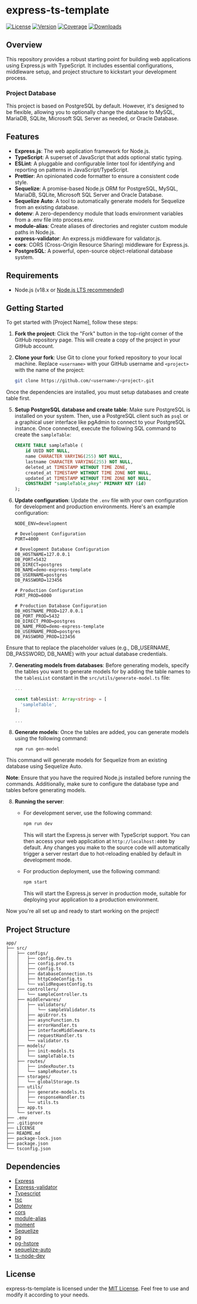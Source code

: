 # express-ts-template

[![License](https://img.shields.io/badge/license-MIT-blue.svg)](https://github.com/alexsaelao/express-ts-template/blob/main/LICENSE)
[![Version](https://img.shields.io/badge/version-v1.0.2-green.svg)](https://github.com/alexsaelao/express-ts-template.git)
[![Coverage](https://img.shields.io/badge/coverage-90%25-brightgreen.svg)](https://github.com/alexsaelao/express-ts-template.git)
[![Downloads](https://img.shields.io/npm/dm/express.svg)](https://github.com/expressjs/express.git)

## Overview

This repository provides a robust starting point for building web applications using Express.js with TypeScript. It includes essential configurations, middleware setup, and project structure to kickstart your development process.

### Project Database

This project is based on PostgreSQL by default. However, it's designed to be flexible, allowing you to optionally change the database to MySQL, MariaDB, SQLite, Microsoft SQL Server as needed, or Oracle Database.

## Features

- **Express.js**: The web application framework for Node.js.
- **TypeScript**: A superset of JavaScript that adds optional static typing.
- **ESLint**: A pluggable and configurable linter tool for identifying and reporting on patterns in JavaScript/TypeScript.
- **Prettier**: An opinionated code formatter to ensure a consistent code style.
- **Sequelize**: A promise-based Node.js ORM for PostgreSQL, MySQL, MariaDB, SQLite, Microsoft SQL Server and Oracle Database.
- **Sequelize Auto**: A tool to automatically generate models for Sequelize from an existing database.
- **dotenv**: A zero-dependency module that loads environment variables from a .env file into process.env.
- **module-alias**: Create aliases of directories and register custom module paths in Node.js.
- **express-validator**: An express.js middleware for validator.js.
- **cors**: CORS (Cross-Origin Resource Sharing) middleware for Express.js.
- **PostgreSQL**: A powerful, open-source object-relational database system.

## Requirements

- Node.js (v18.x or [Node.js LTS recommended](https://nodejs.org/en/download/))

## Getting Started

To get started with [Project Name], follow these steps:

1. **Fork the project**: Click the "Fork" button in the top-right corner of the GitHub repository page. This will create a copy of the project in your GitHub account.

2. **Clone your fork**: Use Git to clone your forked repository to your local machine. Replace `<username>` with your GitHub username and `<project>` with the name of the project:

    ```bash
    git clone https://github.com/<username>/<project>.git
    ```

Once the dependencies are installed, you must setup databases and create table first.

5. **Setup PostgreSQL database and create table**: Make sure PostgreSQL is installed on your system. Then, use a PostgreSQL client such as `psql` or a graphical user interface like pgAdmin to connect to your PostgreSQL instance. Once connected, execute the following SQL command to create the `sampleTable`:

    ```sql
    CREATE TABLE sampleTable (
        id UUID NOT NULL,
        name CHARACTER VARYING(255) NOT NULL,
        lastname CHARACTER VARYING(255) NOT NULL,
        deleted_at TIMESTAMP WITHOUT TIME ZONE,
        created_at TIMESTAMP WITHOUT TIME ZONE NOT NULL,
        updated_at TIMESTAMP WITHOUT TIME ZONE NOT NULL,
        CONSTRAINT "sampleTable_pkey" PRIMARY KEY (id)
    );
    ```
6. **Update configuration**: Update the `.env` file with your own configuration for development and production environments. Here's an example configuration:

    ```plaintext
    NODE_ENV=development
    
    # Development Configuration
    PORT=4000
    
    # Development Database Configuration
    DB_HOSTNAME=127.0.0.1
    DB_PORT=5432
    DB_DIRECT=postgres
    DB_NAME=demo-express-template
    DB_USERNAME=postgres
    DB_PASSWORD=123456
    
    # Production Configuration
    PORT_PROD=6000
    
    # Production Database Configuration
    DB_HOSTNAME_PROD=127.0.0.1
    DB_PORT_PROD=5432
    DB_DIRECT_PROD=postgres
    DB_NAME_PROD=demo-express-template
    DB_USERNAME_PROD=postgres
    DB_PASSWORD_PROD=123456
    ```

Ensure that to replace the placeholder values (e.g., DB_USERNAME, DB_PASSWORD, DB_NAME) with your actual database credentials.

7. **Generating models from databases**: Before generating models, specify the tables you want to generate models for by adding the table names to the `tablesList` constant in the `src/utils/generate-model.ts` file:

    ```typescript
    ...

    const tablesList: Array<string> = [
      'sampleTable',
    ];

    ...
    ```

7. **Generate models**: Once the tables are added, you can generate models using the following command:

    ```bash
    npm run gen-model
    ```

This command will generate models for Sequelize from an existing database using Sequelize Auto.

**Note**: Ensure that you have the required Node.js installed before running the commands. Additionally, make sure to configure the database type and tables before generating models.

8. **Running the server**:
    - For development server, use the following command:
        ```bash
        npm run dev
        ```
        This will start the Express.js server with TypeScript support. You can then access your web application at `http://localhost:4000` by default. Any changes you make to the source code will automatically trigger a server restart due to hot-reloading enabled by default in development mode.
    
    - For production deployment, use the following command:
        ```bash
        npm start
        ```
        This will start the Express.js server in production mode, suitable for deploying your application to a production environment.

Now you're all set up and ready to start working on the project!

## Project Structure

    app/
    ├── src/                    
    │   ├── configs/
    │   │   ├── config.dev.ts
    │   │   ├── config.prod.ts
    │   │   ├── config.ts
    │   │   ├── databaseConnection.ts
    │   │   ├── httpCodeConfig.ts
    │   │   └── validRequestConfig.ts                       
    │   ├── controllers/   
    │   │   └── sampleController.ts      
    │   ├── middlerwares/
    │   │   ├── validators/
    │   │   │   └── sampleValidator.ts
    │   │   ├── apiError.ts
    │   │   ├── asyncFunction.ts
    │   │   ├── errorHandler.ts
    │   │   ├── interfaceMiddleware.ts
    │   │   ├── requestHandler.ts
    │   │   └── validator.ts  
    │   ├── models/
    │   │   ├── init-models.ts
    │   │   └── sampleTable.ts 
    │   ├── routes/
    │   │   ├── indexRouter.ts
    │   │   └── sampleRouter.ts
    │   ├── storages/
    │   │   └── globalStorage.ts
    │   ├── utils/
    │   │   ├── generate-models.ts
    │   │   ├── responseHandler.ts
    │   │   └── utils.ts
    │   ├── app.ts
    │   └── server.ts              
    ├── .env
    ├── .gitignore
    ├── LICENSE
    ├── README.md
    ├── package-lock.json
    ├── package.json
    └── tsconfig.json

## Dependencies
- [Express](https://github.com/expressjs/express)
- [Express-validator](https://github.com/express-validator/express-validator)
- [Typescript](https://github.com/Microsoft/TypeScript)
- [tsc](https://github.com/basarat/tsc)
- [Dotenv](https://github.com/motdotla/dotenv)
- [cors](https://github.com/expressjs/cors)
- [module-alias](https://github.com/ilearnio/module-alias)
- [moment](https://github.com/moment/moment)
- [Sequelize](https://github.com/sequelize/sequelize)
- [pg](https://github.com/brianc/node-postgres)
- [pg-hstore](https://github.com/scarney81/pg-hstore)
- [sequelize-auto](https://github.com/sequelize/sequelize-auto)
- [ts-node-dev](https://github.com/wclr/ts-node-dev)

## License
express-ts-template is licensed under the [MIT License](https://github.com/iamlex01/express-ts-template/blob/main/LICENSE). Feel free to use and modify it according to your needs.